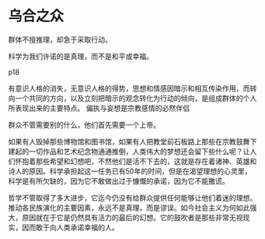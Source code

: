 # 乌合之众

群体不擅推理，却急于采取行动。

科学为我们许诺的是真理，而不是和平或幸福。

p18

有意识人格的消失，无意识人格的得势，思想和情感因暗示和相互传染作用，而转向一个共同的方向，以及立刻把暗示的观念转化为行动的倾向，是组成群体的个人所表现出来的主要特点。
偏执与妄想是宗教感情的必然伴侣

群众不管需要别的什么，他们首先需要一个上帝。

如果有人毁掉那些博物馆和图书馆，如果有人把教堂前石板路上那些在宗教鼓舞下建起的一切作品和艺术纪念物通通推倒，人类伟大的梦想还会留下些什么呢？让人们怀抱着那些希望和幻想吧，不然他们是活不下去的，这就是存在着诸神、英雄和诗人的原因。科学承担起这一任务已有50年的时间，但是在渴望理想的心灵里，科学是有所欠缺的，因为它不敢做出过于慷慨的承诺，因为它不能撒谎。

哲学不管取得了多大进步，它迄今仍没有给群众提供任何能够让他们着迷的理想。推动各民族演化的主要因素，永远不是真理，而是谬误。如今社会主义为何如此强大，原因就在于它是仍然具有活力的最后的幻想。它的鼓吹者是那些非常无视现实，因而敢于向人类承诺幸福的人。